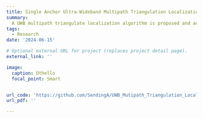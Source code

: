 ```yaml
---
title: Single Anchor Ultra-Wideband Multipath Triangulation Localization
summary: 
  A UWB multipath triangulate localization algorithm is proposed and achieved , including the generation of UWB signal and the channel model, the extract of CIR, the obtainment of AOA, AOD, rTOF and the localization algorithm. The simulation is initially verified successfully.
tags:
  - Research
date: '2024-06-15'

# Optional external URL for project (replaces project detail page).
external_link: ''

image:
  caption: Othello
  focal_point: Smart


url_code: 'https://github.com/SendingA/UWB_Mutipath_Triangulation_Localization'
url_pdf: ''

---
```

